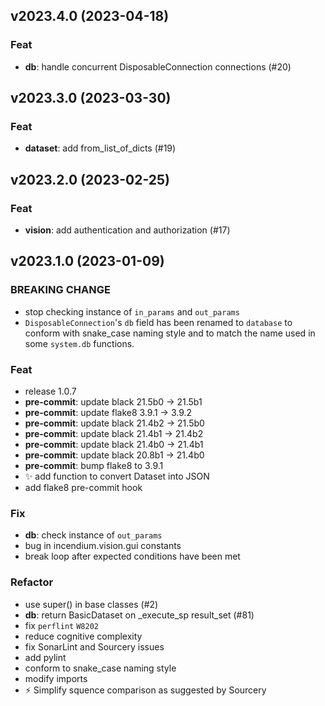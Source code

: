 ## v2023.4.0 (2023-04-18)

### Feat

- **db**: handle concurrent DisposableConnection connections (#20)

## v2023.3.0 (2023-03-30)

### Feat

- **dataset**: add from_list_of_dicts (#19)

## v2023.2.0 (2023-02-25)

### Feat

- **vision**: add authentication and authorization (#17)

## v2023.1.0 (2023-01-09)

### BREAKING CHANGE

- stop checking instance of `in_params` and `out_params`
- `DisposableConnection`'s `db` field has been renamed to
`database` to conform with snake_case naming style and to match the name
used in some `system.db` functions.

### Feat

- release 1.0.7
- **pre-commit**: update black 21.5b0 -> 21.5b1
- **pre-commit**: update flake8 3.9.1 -> 3.9.2
- **pre-commit**: update black 21.4b2 -> 21.5b0
- **pre-commit**: update black 21.4b1 -> 21.4b2
- **pre-commit**: update black 21.4b0 -> 21.4b1
- **pre-commit**: update black 20.8b1 -> 21.4b0
- **pre-commit**: bump flake8 to 3.9.1
- :sparkles: add function to convert Dataset into JSON
- add flake8 pre-commit hook

### Fix

- **db**: check instance of `out_params`
- bug in incendium.vision.gui constants
- break loop after expected conditions have been met

### Refactor

- use super() in base classes (#2)
- **db**: return BasicDataset on _execute_sp result_set (#81)
- fix `perflint` `W8202`
- reduce cognitive complexity
- fix SonarLint and Sourcery issues
- add pylint
- conform to snake_case naming style
- modify imports
- :zap: Simplify squence comparison as suggested by Sourcery
